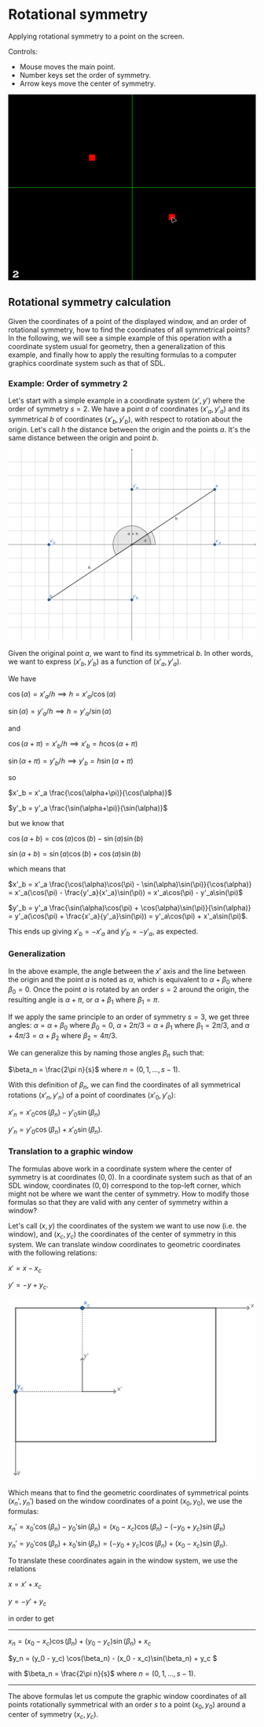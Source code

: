 # Rotational symmetry

Applying rotational symmetry to a point on the screen.

Controls:
- Mouse moves the main point.
- Number keys set the order of symmetry.
- Arrow keys move the center of symmetry.

![A black window where rotationally symmetrical red squares move around a center identified by green axes](res/symmetry.gif)

## Rotational symmetry calculation

Given the coordinates of a point of the displayed window, and an order of rotational symmetry, how to find the coordinates of all symmetrical points? In the following, we will see a simple example of this operation with a coordinate system usual for geometry, then a generalization of this example, and finally how to apply the resulting formulas to a computer graphics coordinate system such as that of SDL.

### Example: Order of symmetry 2

Let's start with a simple example in a coordinate system $(x', y')$ where the order of symmetry $s = 2$. We have a point $a$ of coordinates $(x'_a, y'_a)$ and its symmetrical $b$ of coordinates $(x'_b, y'_b)$, with respect to rotation about the origin. Let's call $h$ the distance between the origin and the points $a$. It's the same distance between the origin and point $b$.

![Graph of two rotationally symmetrical points](res/plot1.png)

Given the original point $a$, we want to find its symmetrical $b$. In other words, we want to express $(x'_b, y'_b)$ as a function of $(x'_a, y'_a)$.

We have

$\cos(\alpha) = x'_a/h \implies h = x'_a/\cos(\alpha)$

$\sin(\alpha) = y'_a/h \implies h = y'_a/\sin(\alpha)$

and

$\cos(\alpha + \pi) = x'_b/h \implies x'_b = h\cos(\alpha + \pi)$

$\sin(\alpha + \pi) = y'_b/h \implies y'_b = h\sin(\alpha + \pi)$

so

$x'_b = x'_a \frac{\cos(\alpha+\pi)}{\cos(\alpha)}$

$y'_b = y'_a \frac{\sin(\alpha+\pi)}{\sin(\alpha)}$

but we know that

$\cos(a+b) = \cos(a)\cos(b) - \sin(a)\sin(b)$

$\sin(a + b) = \sin(a)\cos(b) + \cos(a)\sin(b)$

which means that

$x'_b = x'_a \frac{\cos(\alpha)\cos(\pi) - \sin(\alpha)\sin(\pi)}{\cos(\alpha)} = x'_a(\cos(\pi) - \frac{y'_a}{x'_a}\sin(\pi)) = x'_a\cos(\pi) - y'_a\sin(\pi)$

$y'_b = y'_a \frac{\sin(\alpha)\cos(\pi) + \cos(\alpha)\sin(\pi)}{\sin(\alpha)} = y'_a(\cos(\pi) + \frac{x'_a}{y'_a}\sin(\pi)) = y'_a\cos(\pi) + x'_a\sin(\pi)$.

This ends up giving $x'_b = -x'_a$ and $y'_b = -y'_a$, as expected. 

### Generalization

In the above example, the angle between the $x'$ axis and the line between the origin and the point $a$ is noted as $\alpha$, which is equivalent to $\alpha + \beta_0$ where $\beta_0 = 0$. Once the point $a$ is rotated by an order $s = 2$ around the origin, the resulting angle is $\alpha + \pi$, or $\alpha + \beta_1$ where $\beta_1 = \pi$.

If we apply the same principle to an order of symmetry $s = 3$, we get three angles: $\alpha = \alpha + \beta_0$ where $\beta_0 = 0$, $\alpha + 2\pi/3 = \alpha + \beta_1$ where $\beta_1 = 2\pi/3$, and $\alpha + 4\pi/3 = \alpha + \beta_2$ where $\beta_2 = 4\pi/3$.

We can generalize this by naming those angles $\beta_n$ such that:

$\beta_n = \frac{2\pi n}{s}$ where $n = (0, 1, ..., s-1)$.

With this definition of $\beta_n$, we can find the coordinates of all symmetrical rotations $(x'_n, y'_n)$ of a point of coordinates $(x'_0, y'_0)$:

$x'_n = x'_0\cos(\beta_n) - y'_0\sin(\beta_n)$

$y'_n = y'_0\cos(\beta_n) + x'_0\sin(\beta_n)$.

### Translation to a graphic window

The formulas above work in a coordinate system where the center of symmetry is at coordinates $(0, 0)$. In a coordinate system such as that of an SDL window, coordinates $(0,0)$ correspond to the top-left corner, which might not be where we want the center of symmetry. How to modify those formulas so that they are valid with any center of symmetry within a window?

Let's call $(x, y)$ the coordinates of the system we want to use now (i.e. the window), and $(x_c, y_c)$ the coordinates of the center of symmetry in this system. We can translate window coordinates to geometric coordinates with the following relations:

$x' = x - x_c$

$y' = -y + y_c$.

![Graph of two coordinate systems](res/plot2.png)

Which means that to find the geometric coordinates of symmetrical points $(x_n', y_n')$ based on the window coordinates of a point $(x_0, y_0)$, we use the formulas:

$x_n' = x_0'\cos(\beta_n) - y_0'\sin(\beta_n) = (x_0 - x_c)\cos(\beta_n) - (-y_0 + y_c)\sin(\beta_n)$

$y_n' = y_0'\cos(\beta_n) + x_0'\sin(\beta_n) = (-y_0 + y_c) \cos(\beta_n) + (x_0 - x_c)\sin(\beta_n)$.

To translate these coordinates again in the window system, we use the relations

$x = x' + x_c$

$y = -y' + y_c$

in order to get

---

$x_n = (x_0 - x_c)\cos(\beta_n) + (y_0 - y_c)\sin(\beta_n) + x_c$

$y_n = (y_0 - y_c) \cos(\beta_n) - (x_0 - x_c)\sin(\beta_n) + y_c $

with $\beta_n = \frac{2\pi n}{s}$ where $n = (0, 1, ..., s-1)$.

---

The above formulas let us compute the graphic window coordinates of all points rotationally symmetrical with an order $s$ to a point $(x_0, y_0)$ around a center of symmetry $(x_c, y_c)$.